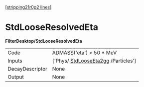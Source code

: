 [[stripping21r0p2 lines]](./stripping21r0p2-commonparticles)

# StdLooseResolvedEta

**FilterDesktop/StdLooseResolvedEta**

|                 |                                                                           |
|-----------------|---------------------------------------------------------------------------|
| Code            | ADMASS('eta') \< 50 \* MeV                                                |
| Inputs          | ['Phys/ [StdLooseEta2gg](./stripping21r0p2-stdlooseeta2gg) /Particles'] |
| DecayDescriptor | None                                                                      |
| Output          | None                                                                      |
